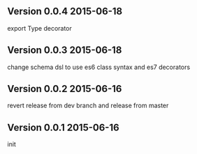 ## Version 0.0.4 2015-06-18

export Type decorator

## Version 0.0.3 2015-06-18

change schema dsl to use es6 class syntax and es7 decorators

## Version 0.0.2 2015-06-16

revert release from dev branch and release from master

## Version 0.0.1 2015-06-16

init

